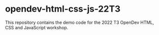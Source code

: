 # opendev-html-css-js-22T3
This repository contains the demo code for the 2022 T3 OpenDev HTML, CSS and JavaScript workshop.